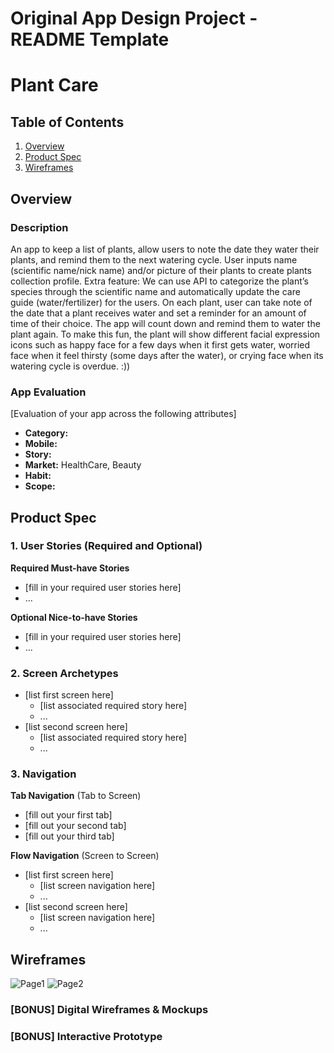 Original App Design Project - README Template
===

# Plant Care

## Table of Contents
1. [Overview](#Overview)
1. [Product Spec](#Product-Spec)
1. [Wireframes](#Wireframes)


## Overview
### Description
An app to keep a list of plants, allow users to note the date they water their plants, and remind them to the next watering cycle.
User inputs name (scientific name/nick name) and/or picture of their plants to create plants collection profile. Extra feature: We can use API to categorize the plant’s species through the scientific name and automatically update the care guide (water/fertilizer) for the users.
On each plant, user can take note of the date that a plant receives water and set a reminder for an amount of time of their choice. The app will count down and remind them to water the plant again. To make this fun, the plant will show different facial expression icons such as happy face for a few days when it first gets water, worried face when it feel thirsty (some days after the water), or crying face when its watering cycle is overdue. :))

### App Evaluation
[Evaluation of your app across the following attributes]
- **Category:** 
- **Mobile:**
- **Story:**
- **Market:** HealthCare, Beauty
- **Habit:**
- **Scope:**

## Product Spec

### 1. User Stories (Required and Optional)

**Required Must-have Stories**

* [fill in your required user stories here]
* ...

**Optional Nice-to-have Stories**

* [fill in your required user stories here]
* ...

### 2. Screen Archetypes

* [list first screen here]
   * [list associated required story here]
   * ...
* [list second screen here]
   * [list associated required story here]
   * ...

### 3. Navigation

**Tab Navigation** (Tab to Screen)

* [fill out your first tab]
* [fill out your second tab]
* [fill out your third tab]

**Flow Navigation** (Screen to Screen)

* [list first screen here]
   * [list screen navigation here]
   * ...
* [list second screen here]
   * [list screen navigation here]
   * ...

## Wireframes
<!-- [Add picture of your hand sketched wireframes in this section] -->
<!-- <img src="https://user-images.githubusercontent.com/65844160/159237393-7d79148a-0e75-436b-b4c8-cbeff0c36101.png" width=600>
<img src="https://user-images.githubusercontent.com/65844160/159237391-2b336192-3682-43dd-874c-84c9c1fd79b5.png" width=600> -->
![Page1](https://user-images.githubusercontent.com/65844160/159237393-7d79148a-0e75-436b-b4c8-cbeff0c36101.png)
![Page2](https://user-images.githubusercontent.com/65844160/159237391-2b336192-3682-43dd-874c-84c9c1fd79b5.png)


### [BONUS] Digital Wireframes & Mockups

### [BONUS] Interactive Prototype


